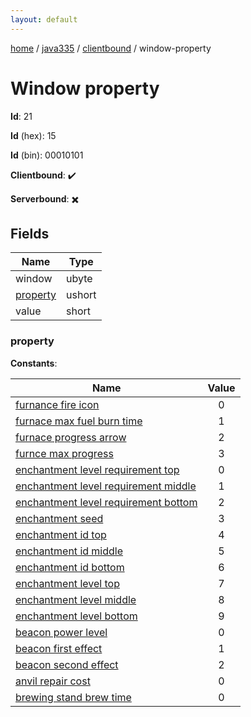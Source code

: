 ```yaml
---
layout: default
---
```


[home](/)  /  [java335](/protocol/java335)  /  [clientbound](/protocol/java335/clientbound)  /  window-property

# Window property

**Id**: 21

**Id** (hex): 15

**Id** (bin): 00010101

**Clientbound**: ✔️

**Serverbound**: ✖️

## Fields

Name | Type
---|---
window | ubyte
[property](#property) | ushort
value | short

### property

**Constants**:

Name | Value
---|:---:
[furnance fire icon](property_furnance-fire-icon) | 0
[furnace max fuel burn time](property_furnace-max-fuel-burn-time) | 1
[furnace progress arrow](property_furnace-progress-arrow) | 2
[furnce max progress](property_furnce-max-progress) | 3
[enchantment level requirement top](property_enchantment-level-requirement-top) | 0
[enchantment level requirement middle](property_enchantment-level-requirement-middle) | 1
[enchantment level requirement bottom](property_enchantment-level-requirement-bottom) | 2
[enchantment seed](property_enchantment-seed) | 3
[enchantment id top](property_enchantment-id-top) | 4
[enchantment id middle](property_enchantment-id-middle) | 5
[enchantment id bottom](property_enchantment-id-bottom) | 6
[enchantment level top](property_enchantment-level-top) | 7
[enchantment level middle](property_enchantment-level-middle) | 8
[enchantment level bottom](property_enchantment-level-bottom) | 9
[beacon power level](property_beacon-power-level) | 0
[beacon first effect](property_beacon-first-effect) | 1
[beacon second effect](property_beacon-second-effect) | 2
[anvil repair cost](property_anvil-repair-cost) | 0
[brewing stand brew time](property_brewing-stand-brew-time) | 0

